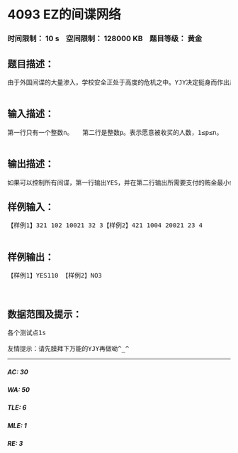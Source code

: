 # 4093 EZ的间谍网络   
### 时间限制： 10 s&nbsp;&nbsp;&nbsp;&nbsp;空间限制： 128000 KB&nbsp;&nbsp;&nbsp;&nbsp;题目等级： 黄金  
## 题目描述：  

<pre>
由于外国间谍的大量渗入，学校安全正处于高度的危机之中。YJY决定挺身而作出反抗。如果A间谍手中掌握着关于B间谍的犯罪证据，则称A可以揭发B。有些间谍收受贿赂，只要给他们一定数量的美元，他们就愿意交出手中掌握的全部情报。所以，如果我们能够收买一些间谍的话，我们就可能控制间谍网中的每一分子。因为一旦我们逮捕了一个间谍，他手中掌握的情报都将归我们所有，这样就有可能逮捕新的间谍，掌握新的情报。　　我们的神通广大的YJY获得了一份资料，色括所有已知的受贿的间谍，以及他们愿意收受的具体数额。同时我们还知道哪些间谍手中具体掌握了哪些间谍的资料。假设总共有n个间谍(n不超过3000)，每个间谍分别用1到3000的整数来标识。　　请根据这份资料，判断我们是否有可能控制全部的间谍，如果可以，求出我们所需要支付的最少资金。否则，输出不能被控制的一个间谍。  

</pre>
  
  
## 输入描述：  

<pre>
第一行只有一个整数n。　　第二行是整数p。表示愿意被收买的人数，1≤p≤n。　　接下来的p行，每行有两个整数，第一个数是一个愿意被收买的间谍的编号，第二个数表示他将会被收买的数额。这个数额不超过20000。　　紧跟着一行只有一个整数r，1≤r≤8000。然后r行，每行两个正整数，表示数对(A, B)，A间谍掌握B间谍的证据。  

</pre>
  
  
## 输出描述：  

<pre>
如果可以控制所有间谍，第一行输出YES，并在第二行输出所需要支付的贿金最小值。否则输出NO，并在第二行输出不能控制的间谍中，编号最小的间谍编号。
</pre>
  
  
## 样例输入：  

<pre>
【样例1】321 102 10021 32 3【样例2】421 1004 20021 23 4   

</pre>
  
  
## 样例输出：  

<pre>
【样例1】YES110 【样例2】NO<a name="_GoBack"></a>3  
   

</pre>
  
  
## 数据范围及提示：  

<pre>
各个测试点1s  
  
友情提示：请先膜拜下万能的YJY再做呦^_^
</pre>
  
  
***  

##### AC: 30  
##### WA: 50  
##### TLE: 6  
##### MLE: 1  
##### RE: 3  
